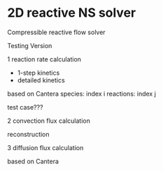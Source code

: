 # 2D reactive NS solver
Compressible reactive flow solver

Testing Version 

1 reaction rate calculation
- 1-step kinetics
- detailed kinetics 

based on Cantera
species: index i
reactions: index j

test case???

2 convection flux calculation

reconstruction

3 diffusion flux calculation

based on Cantera
